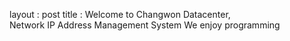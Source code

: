 layout : post
title : Welcome to Changwon Datacenter,  
Network IP Address Management System
We enjoy programming

